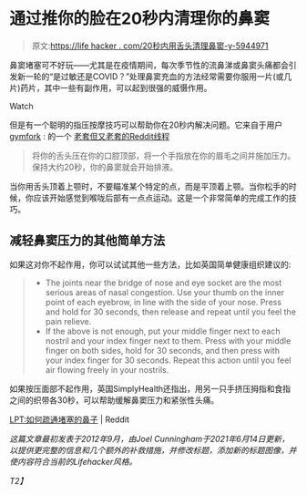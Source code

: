 # 通过推你的脸在20秒内清理你的鼻窦

> 原文:[https://life hacker . com/20秒内用舌头清理鼻窦-y-5944971](https://lifehacker.com/clear-your-sinuses-in-20-seconds-with-your-tongue-and-y-5944971)

鼻窦堵塞可不好玩——尤其是在疫情期间，每次季节性的流鼻涕或鼻窦头痛都会引发新一轮的“是过敏还是COVID？”处理鼻窦充血的方法经常需要你服用一片(或几片)药片，其中一些有副作用，可以起到很强的威慑作用。

Watch

但是有一个聪明的指压按摩技巧可以帮助你在20秒内解决问题。它来自于用户 [gymfork](https://www.reddit.com/user/gymfork) :
的一个 [老套但又老套的Reddit线程](http://www.reddit.com/r/LifeProTips/comments/107omk/lpt_how_to_clear_a_blocked_nose)

> 将你的舌头压在你的口腔顶部，将一个手指放在你的眉毛之间并施加压力。保持大约20秒，你的鼻窦就会开始排液。

当你用舌头顶着上颚时，不要瞄准某个特定的点，而是平顶着上颚。当你松手的时候，你应该开始感觉到喉咙后部有一点点运动。这是一个非常简单的完成工作的技巧。

## 减轻鼻窦压力的其他简单方法

如果这对你不起作用，你可以试试其他一些方法，比如英国简单健康组织建议的:

> *   The joints near the bridge of nose and eye socket are the most serious areas of nasal congestion. Use your thumb on the inner point of each eyebrow, in line with the side of your nose. Press and hold for 30 seconds, then release and repeat until you feel the pain relieve.
> *   If the above is not enough, put your middle finger next to each nostril and your index finger next to them. Press with your middle finger on both sides, hold for 30 seconds, and then press with your index finger for 30 seconds. Repeat this action until you feel air flowing freely in your nostrils.

如果按压面部不起作用，英国SimplyHealth还指出，用另一只手挤压拇指和食指之间的织带各30秒，可以帮助缓解鼻窦压力和紧张性头痛。

[LPT:如何疏通堵塞的鼻子](http://www.reddit.com/r/LifeProTips/comments/107omk/lpt_how_to_clear_a_blocked_nose) | Reddit

*这篇文章最初发表于2012年9月，由Joel Cunningham于2021年6月14日更新，以提供更完整的信息和几个额外的补救措施，并修改标题，添加新的标题图像，并使内容符合当前的Lifehacker风格。*

*T2】*